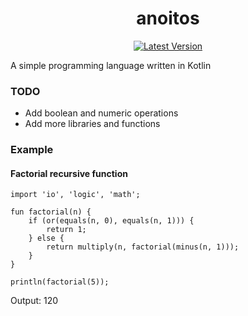 <h1 align="center">anoitos</h1>

<div align="center">

[![Latest Version](https://img.shields.io/github/v/release/ya-ilya/anoitos?logo=github)](https://github.com/ya-ilya/anoitos/releases/latest)

</div>

A simple programming language written in Kotlin

### TODO
- Add boolean and numeric operations
- Add more libraries and functions

### Example
#### Factorial recursive function
```
import 'io', 'logic', 'math';

fun factorial(n) {
    if (or(equals(n, 0), equals(n, 1))) {
        return 1;
    } else {
        return multiply(n, factorial(minus(n, 1)));
    }
}
            
println(factorial(5));
```
Output: 120